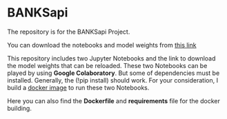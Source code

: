 # BANKSapi
The repository is for the BANKSapi Project.  

You can download the notebooks and model weights from [this link](https://drive.google.com/file/d/1TNdNkg4LLA8ZXgh5ooUMICpC7uO3GbMe/view)

This repository includes two Jupyter Notebooks and the link to download the model weights that can be reloaded.
These two Notebooks can be played by using **Google Colaboratory**. But some of dependencies must be installed. Generally, the (!pip install) should work. For your consideration, I build a [docker image](https://hub.docker.com/r/cican/banksapi-project/) to run these two Notebooks. 

Here you can also find the **Dockerfile** and **requirements** file for the docker building.
